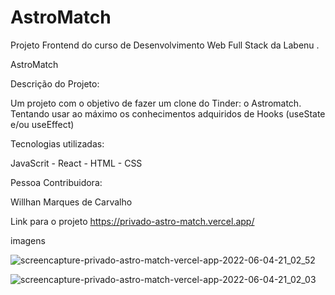 # AstroMatch

Projeto Frontend do curso de Desenvolvimento Web Full Stack da Labenu .

AstroMatch

Descrição do Projeto:

Um projeto com o objetivo de fazer um clone do Tinder: o Astromatch.  Tentando usar ao máximo os conhecimentos adquiridos de
Hooks (useState e/ou useEffect)


Tecnologias utilizadas:

JavaScrit - React - HTML - CSS

Pessoa Contribuidora:

Willhan Marques de Carvalho

Link para o projeto
https://privado-astro-match.vercel.app/


imagens

![screencapture-privado-astro-match-vercel-app-2022-06-04-21_02_52](https://user-images.githubusercontent.com/98753304/172029495-ae002f3d-96e7-4c74-8b5f-ab7815874944.png)

![screencapture-privado-astro-match-vercel-app-2022-06-04-21_02_03](https://user-images.githubusercontent.com/98753304/172029497-79502c8d-7362-472a-adb7-1b901a995831.png)

